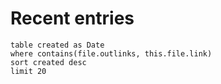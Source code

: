 # Recent entries

```dataview
table created as Date
where contains(file.outlinks, this.file.link)
sort created desc
limit 20
```
